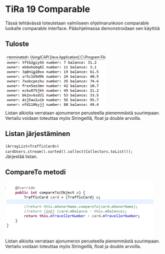 # TiRa 19 Comparable
Tässä tehtävässä toteutetaan valmiiseen ohjelmarunkoon comparable luokalle comparable interface. Pääohjelmassa demonstroidaan sen käyttöä 

## Tuloste
![kuva1](https://raw.githubusercontent.com/wesenbergg/TiRa-k2020/master/TiRa19-Comparable/tira19-tuloste.PNG)\
Listan alkioita verrataan ajonumeron perusteella pienemmästä suurimpaan. Vertailu voidaan toteuttaa myös Stringeillä, float ja double arvoilla.

## Listan järjestäminen
`(ArrayList<TrafficCard>) cardUsers.stream().sorted().collect(Collectors.toList());`\
Järjestää listan.

## CompareTo metodi
![kuva1](https://raw.githubusercontent.com/wesenbergg/TiRa-k2020/master/TiRa19-Comparable/tira19-compareto.PNG)\
Listan alkioita verrataan ajonumeron perusteella pienemmästä suurimpaan. Vertailu voidaan toteuttaa myös Stringeillä, float ja double arvoilla.